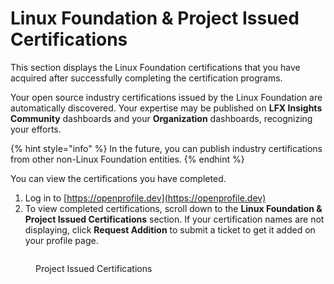 # Linux Foundation & Project Issued Certifications

This section displays the Linux Foundation certifications that you have acquired after successfully completing the certification programs.

Your open source industry certifications issued by the Linux Foundation are automatically discovered. Your expertise may be published on **LFX Insights Community** dashboards and your **Organization** dashboards, recognizing your efforts.

{% hint style="info" %}
In the future, you can publish industry certifications from other non-Linux Foundation entities.
{% endhint %}

You can view the certifications you have completed.

1. Log in to [https://openprofile.dev](https://openprofile.dev)
2. To view completed certifications, scroll down to the **Linux Foundation & Project Issued Certifications** section. If your certification names are not displaying, click **Request Addition** to submit a ticket to get it added on your profile page.

<figure><img src="../../../../.gitbook/assets/certificates (ID).PNG" alt=""><figcaption><p>Project Issued Certifications</p></figcaption></figure>
